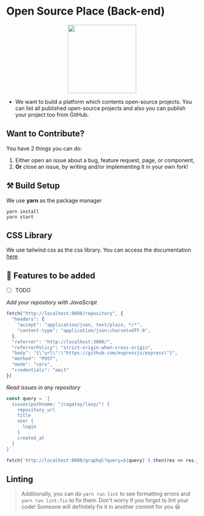 # Open Source Place (Back-end)
<p align="center"><img src="https://user-images.githubusercontent.com/56169582/105577347-083cbb80-5d8a-11eb-9973-acf01b2130c1.png" width="180px"/></p>


- We want to build a platform which contents open-source projects. You can list all published open-source projects and also you can publish your project too from GitHub.

## Want to Contribute?

You have 2 things you can do:

1. Either open an issue about a bug, feature request, page, or component,
2. __Or__ close an issue, by writing and/or implementing it in your own fork!


## ⚒️ Build Setup 

We use **yarn** as the package manager

```
yarn install
yarn start
```

## CSS Library
We use tailwind css as the css library. You can access the documentation [here](https://tailwindcss.com/docs).

## 📙 Features to be added
- [ ] TODO



*Add your repository with JavaScript*

```javascript
fetch("http://localhost:8080/repository", {
  "headers": {
    "accept": "application/json, text/plain, */*",
    "content-type": "application/json;charset=UTF-8",
  },
  "referrer": "http://localhost:3000/",
  "referrerPolicy": "strict-origin-when-cross-origin",
  "body": "{\"url\":\"https://github.com/expressjs/express\"}",
  "method": "POST",
  "mode": "cors",
  "credentials": "omit"
})
```

*Read issues in any repository*

```javascript
const query = `{
  issues(pathname: "/cagatay/lazy/") {
    repository_url
    title
    user {
      login
    }
    created_at
  }
}`

fetch(`http://localhost:8080/graphql?query=${query}`).then(res => res.json()).then(console.log)
```
## Linting

> Additionally, you can do `yarn run lint` to see formatting errors
> and `yarn run lint:fix` to fix them.
> Don't worry if you forgot to lint your code!
> Someone will definitely fix it in another commit for you :smiley:
